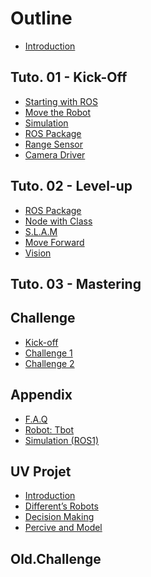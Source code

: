 # Outline

* [Introduction](README.md)


## Tuto. 01 - Kick-Off

* [Starting with ROS](tuto-kick-off/ros-basics.md)
* [Move the Robot](tuto-kick-off/move.md)
* [Simulation](tuto-kick-off/simulation.md)
* [ROS Package](tuto-level-up/package.md)
* [Range Sensor](tuto-kick-off/range-sensor.md)
* [Camera Driver](tuto-kick-off/camera-driver.md)

## Tuto. 02 - Level-up

* [ROS Package](tuto-level-up/package.md)
* [Node with Class](tuto-level-up/class.md)
* [S.L.A.M](tuto-level-up/slam.md)
* [Move Forward](tuto-level-up/transform.md)
* [Vision](tuto-level-up/vision.md)

## Tuto. 03 - Mastering

<!---
* [Recognition with DNN]()
* [Parameters]()
* [Services and Action]()
* [Vizualisation Msgs]()
* [Test driven Dev]()
-->

<!--- Old.Going futher
* [Services](old.tuto/41-services.md)
* [Object-Oriented Prog.](old.tuto/42-oop.md)
* [Example of Neural Net.](old.tuto/43-dnn.md)
* [Services](old.tuto/48-deja-vu.md)
* [Vision with 3D sensor](old.tuto/7-vision-3d.md)
-->

## Challenge

* [Kick-off](challenge/kick-off.md)
* [Challenge 1](challenge/challenge-1on2.md)
* [Challenge 2](challenge/challenge-2on2.md)

<!--
* [Challenge 1](challenge/challenge-1.md)
* [Challenge 2](challenge/challenge-2.md)
* [Challenge 3](challenge/challenge-3.md)
-->

## Appendix

* [F.A.Q](appendix/faq.md)
* [Robot: Tbot](appendix/tbot.md)
* [Simulation (ROS1)](appendix/simulation_ros1.md)


## UV Projet

* [Introduction](projects/00-intro.md)
* [Different’s Robots](projects/robots.md)
* [Decision Making](projects/decision.md)
* [Percive and Model](projects/perception.md)

## Old.Challenge

<!--
* [treasure: Coke can](challenge/coke-can.md)
* [Challenge 3](challenge/challenge-3.md)
* [Agile development](challenge/agile-dev.md)
* [Evaluation](challenge/evaluation.md)
-->



